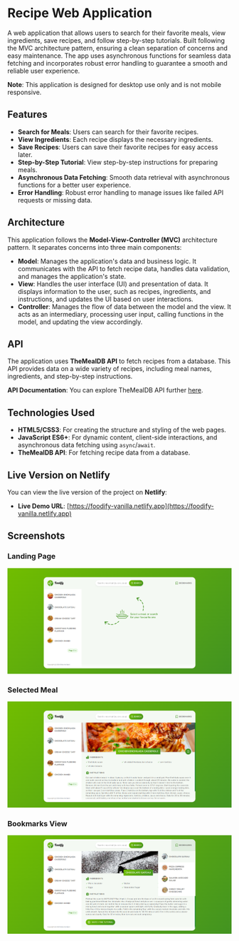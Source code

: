 # Recipe Web Application

A web application that allows users to search for their favorite meals, view ingredients, save recipes, and follow step-by-step tutorials. Built following the MVC architecture pattern, ensuring a clean separation of concerns and easy maintenance. The app uses asynchronous functions for seamless data fetching and incorporates robust error handling to guarantee a smooth and reliable user experience.

**Note**: This application is designed for desktop use only and is not mobile responsive.

## Features

- **Search for Meals**: Users can search for their favorite recipes.
- **View Ingredients**: Each recipe displays the necessary ingredients.
- **Save Recipes**: Users can save their favorite recipes for easy access later.
- **Step-by-Step Tutorial**: View step-by-step instructions for preparing meals.
- **Asynchronous Data Fetching**: Smooth data retrieval with asynchronous functions for a better user experience.
- **Error Handling**: Robust error handling to manage issues like failed API requests or missing data.

## Architecture

This application follows the **Model-View-Controller (MVC)** architecture pattern. It separates concerns into three main components:

- **Model**: Manages the application's data and business logic. It communicates with the API to fetch recipe data, handles data validation, and manages the application's state.
- **View**: Handles the user interface (UI) and presentation of data. It displays information to the user, such as recipes, ingredients, and instructions, and updates the UI based on user interactions.
- **Controller**: Manages the flow of data between the model and the view. It acts as an intermediary, processing user input, calling functions in the model, and updating the view accordingly.

## API

The application uses **TheMealDB API** to fetch recipes from a database. This API provides data on a wide variety of recipes, including meal names, ingredients, and step-by-step instructions.

**API Documentation**: You can explore TheMealDB API further [here](https://www.themealdb.com/api.php).

## Technologies Used

- **HTML5/CSS3**: For creating the structure and styling of the web pages.
- **JavaScript ES6+**: For dynamic content, client-side interactions, and asynchronous data fetching using `async`/`await`.
- **TheMealDB API**: For fetching recipe data from a database.

## Live Version on Netlify

You can view the live version of the project on **Netlify**:

- **Live Demo URL**: [https://foodify-vanilla.netlify.app](https://foodify-vanilla.netlify.app)

## Screenshots

### Landing Page

![Landing Page](img/preview/landing-page.png)

### Selected Meal

![Selected Meal](img/preview/load-meal.png)

### Bookmarks View

![Bookmarks View](img/preview/bookmarks-view.png)
